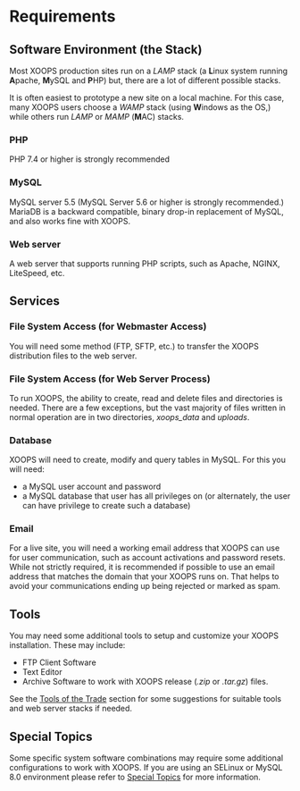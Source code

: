 # Requirements​

## Software Environment \(the Stack\)

Most XOOPS production sites run on a _LAMP_ stack \(a **L**inux system running **A**pache, **M**ySQL and **P**HP\) but, there are a lot of different possible stacks.

It is often easiest to prototype a new site on a local machine. For this case, many XOOPS users choose a _WAMP_ stack \(using **W**indows as the OS,\) while others run _LAMP_ or _MAMP_ \(**M**AC\) stacks.

### PHP

PHP 7.4 or higher is strongly recommended

### MySQL

MySQL server 5.5 \(MySQL Server 5.6 or higher is strongly recommended.\) MariaDB is a backward compatible, binary drop-in replacement of MySQL, and also works fine with XOOPS.

### Web server

A web server that supports running PHP scripts, such as Apache, NGINX, LiteSpeed, etc.

## Services

### File System Access \(for Webmaster Access\)

You will need some method \(FTP, SFTP, etc.\) to transfer the XOOPS distribution files to the web server.

### File System Access \(for Web Server Process\)

To run XOOPS, the ability to create, read and delete files and directories is needed. There are a few exceptions, but the vast majority of files written in normal operation are in two directories, _xoops\_data_ and _uploads_.

### Database

XOOPS will need to create, modify and query tables in MySQL. For this you will need:

* a MySQL user account and password
* a MySQL database that user has all privileges on \(or alternately, the user can have privilege to create such a database\)

### Email

For a live site, you will need a working email address that XOOPS can use for user communication, such as account activations and password resets. While not strictly required, it is recommended if possible to use an email address that matches the domain that your XOOPS runs on. That helps to avoid your communications ending up being rejected or marked as spam.

## Tools

You may need some additional tools to setup and customize your XOOPS installation. These may include:

* FTP Client Software
* Text Editor
* Archive Software to work with XOOPS release \(_.zip_ or _.tar.gz_\) files.

See the [Tools of the Trade](../tools/tools.md) section for some suggestions for suitable tools and web server stacks if needed.

## Special Topics

Some specific system software combinations may require some additional configurations to work with XOOPS. If you are using an SELinux or MySQL 8.0 environment please refer to [Special Topics](specialtopics.md) for more information.
